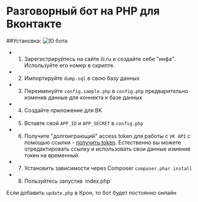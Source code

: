 # Разговорный бот на PHP для Вконтакте
##Установка:
![ID бота](http://i2.wp.com/i.gyazo.com/7cd78815452ddf729e14815e4c0efb72.png?resize=625%2C43)
* 1. Зарегистрируйтесь на сайте iii.ru и создайте себе "инфа". Используйте его номер в скрипте.
* 2. Импортируйте `dump.sql` в свою базу данных
* 3. Переименуйте `config.sample.php` в `config.php` предварительно изменив данные для коннекта к базе данных
* 4. Создайте приложение для ВК 
* 5. Вставте свой `APP_ID` и `APP_SECRET` в `config.php`
* 6. Получите "долгоиграющий" access token для работы с `VK API` с помощью ссылки - [получить token](https://oauth.vk.com/authorize?client_id=4798482&redirect_uri=http://api.vk.com/blank.html&scope=offline,messages,friends,status,wall&display=page&response_type=token). Естественно вы можете отредактировать ссылку и использовать свои данные изменив токен на временный.
* 7. Установить зависимости через Composer `composer.phar install`
* 8. Пользуйтесь запустив` `index.php`

Если добавить `update.php` в Крон, то бот будет постоянно онлайн

